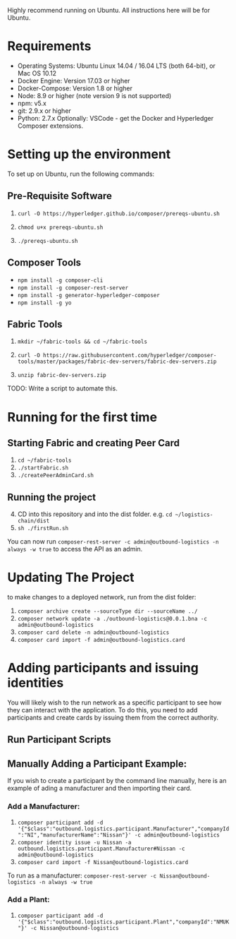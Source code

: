 Highly recommend running on Ubuntu. All instructions here will be for Ubuntu.

# Requirements
* Operating Systems: Ubuntu Linux 14.04 / 16.04 LTS (both 64-bit), or Mac OS 10.12
* Docker Engine: Version 17.03 or higher
* Docker-Compose: Version 1.8 or higher
* Node: 8.9 or higher (note version 9 is not supported)
* npm: v5.x
* git: 2.9.x or higher
* Python: 2.7.x
Optionally: VSCode - get the Docker and Hyperledger Composer extensions.

# Setting up the environment
To set up on Ubuntu, run the following commands:

## Pre-Requisite Software
1. `curl -O https://hyperledger.github.io/composer/prereqs-ubuntu.sh`
2. `chmod u+x prereqs-ubuntu.sh`

3. `./prereqs-ubuntu.sh`

## Composer Tools 
* `npm install -g composer-cli`
* `npm install -g composer-rest-server`
* `npm install -g generator-hyperledger-composer`
* `npm install -g yo`

## Fabric Tools
1. `mkdir ~/fabric-tools && cd ~/fabric-tools`

2. `curl -O https://raw.githubusercontent.com/hyperledger/composer-tools/master/packages/fabric-dev-servers/fabric-dev-servers.zip`
3. `unzip fabric-dev-servers.zip`

TODO: Write a script to automate this.

# Running for the first time
## Starting Fabric and creating Peer Card
1. `cd ~/fabric-tools`
2. `./startFabric.sh`
3. `./createPeerAdminCard.sh`

## Running the project
4. CD into this repository and into the dist folder. e.g. `cd ~/logistics-chain/dist`
5. `sh ./firstRun.sh`

You can now run `composer-rest-server -c admin@outbound-logistics -n always -w true` to access the API as an admin. 

# Updating The Project
to make changes to a deployed network, run from the dist folder:
1. `composer archive create --sourceType dir --sourceName ../`
2. `composer network update -a ./outbound-logistics@0.0.1.bna -c admin@outbound-logistics`
3. `composer card delete -n admin@outbound-logistics`
4. `composer card import -f admin@outbound-logistics.card`

# Adding participants and issuing identities
You will likely wish to the run network as a specific participant to see how they can interact with the application. To do this, you need to add participants and create cards by issuing them from the correct authority. 

## Run Participant Scripts



## Manually Adding a Participant Example:
If you wish to create a participant by the command line manually, here is an example of ading a manufacturer and then importing their card.
### Add a Manufacturer: 
1. `composer participant add -d '{"$class":"outbound.logistics.participant.Manufacturer","companyId":"NI","manufacturerName":"Nissan"}' -c admin@outbound-logistics`
2. `composer identity issue -u Nissan -a outbound.logistics.participant.Manufacturer#Nissan -c admin@outbound-logistics`
3. `composer card import -f Nissan@outbound-logistics.card`
 
To run as a manufacturer: `composer-rest-server -c Nissan@outbound-logistics -n always -w true`

### Add a Plant:
1. `composer participant add -d '{"$class":"outbound.logistics.participant.Plant","companyId":"NMUK"}' -c Nissan@outbound-logistics`

